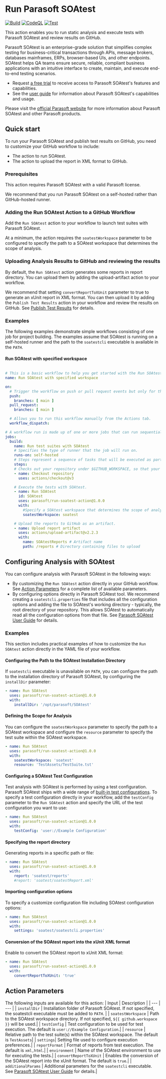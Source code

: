 # Run Parasoft SOAtest

[![Build](https://github.com/jchen-parasoft/run-soatest-action-example/actions/workflows/build.yml/badge.svg)](https://github.com/jchen-parasoft/run-soatest-action-example/actions/workflows/build.yml)
[![CodeQL](https://github.com/jchen-parasoft/run-soatest-action-example/actions/workflows/codeql-analysis.yml/badge.svg)](https://github.com/jchen-parasoft/run-soatest-action-example/actions/workflows/codeql-analysis.yml)
[![Test](https://github.com/jchen-parasoft/run-soatest-action-example/actions/workflows/test.yml/badge.svg)](https://github.com/jchen-parasoft/run-soatest-action-example/actions/workflows/test.yml)

This action enables you to run static analysis and execute tests with Parasoft SOAtest and review results on GitHub.

Parasoft SOAtest is an enterprise-grade solution that simplifies complex testing for business-critical transactions through APIs, message brokers, databases mainframes, ERPs, browser-based UIs, and other endpoints. SOAtest helps QA teams ensure secure, reliable, compliant business applications with an intuitive interface to create, maintain, and execute end-to-end testing scenarios.
- Request [a free trial](https://www.parasoft.com/products/parasoft-soatest/soatest-request-a-demo/) to receive access to Parasoft SOAtest's features and capabilities.
- See the [user guide](https://docs.parasoft.com/display/SOA20232) for information about Parasoft SOAtest's capabilities and usage.

Please visit the [official Parasoft website](http://www.parasoft.com) for more information about Parasoft SOAtest and other Parasoft products.

## Quick start

To run your Parasoft SOAtest and publish test results on GitHub, you need to customize your GitHub workflow to include:
- The action to run SOAtest.
- The action to upload the report in XML format to GitHub.

### Prerequisites
This action requires Parasoft SOAtest with a valid Parasoft license.

We recommend that you run Parasoft SOAtest on a self-hosted rather than GitHub-hosted runner.

### Adding the Run SOAtest Action to a GitHub Workflow
Add the `Run SOAtest` action to your workflow to launch test suites with Parasoft SOAtest.

At a minimum, the action requires the `soatestWorkspace` parameter to be configured to specify the path to a SOAtest workspace that determines the scope of analysis.

### Uploading Analysis Results to GitHub and reviewing the results
By default, the `Run SOAtest` action generates some reports in report directory. You can upload them by adding the upload-artifact action to your workflow.

We recommend that setting `convertReportToXUnit` parameter to true to generate an xUnit report in XML format. You can then upload it by adding the `Publish Test Results` action in your workflow and review the results on GitHub. See [Publish Test Results](https://github.com/marketplace/actions/publish-test-results) for details.

### Examples
The following examples demonstrate simple workflows consisting of one job for project building. The examples assume that SOAtest is running on a self-hosted runner and the path to the `soatestcli` executable is available in the `PATH`.

#### Run SOAtest with specified workspace

```yaml

# This is a basic workflow to help you get started with the Run SOAtest action.
name: Run SOAtest with specified workspace

on:
  # Trigger the workflow on push or pull request events but only for the main branch.
  push:
    branches: [ main ]
  pull_request:
    branches: [ main ]

  # Allows you to run this workflow manually from the Actions tab.
  workflow_dispatch:

# A workflow run is made up of one or more jobs that can run sequentially or in parallel.
jobs:
  build:
    name: Run test suites with SOAtest
    # Specifies the type of runner that the job will run on.
    runs-on: self-hosted
    # Steps represent a sequence of tasks that will be executed as part of the job.
    steps:
    # Checks out your repository under $GITHUB_WORKSPACE, so that your job can access it.
    - name: Checkout repository
      uses: actions/checkout@v3

    # Execute the tests with SOAtest.
    - name: Run SOAtest
      id: SOAtest
      uses: parasoft/run-soatest-action@1.0.0
      with:
        #Specify a SOAtest workspace that determines the scope of analysis.
        soatestWorkspace: soatest

    # Upload the reports to GitHub as an artifact.
    - name: Upload report artifact
      uses: actions/upload-artifact@v2.2.3
      with:
        name: SOAtestReports # Artifact name
        path: /reports # Directory containing files to upload
```

## Configuring Analysis with SOAtest
You can configure analysis with Parasoft SOAtest in the following ways:
- By customizing the `Run SOAtest` action directly in your GitHub workflow. See [Action Parameters](#action-parameters) for a complete list of available parameters.
- By configuring options directly in Parasoft SOAtest tool. We recommend creating a `soatestcli.properties` file that includes all the configuration options and adding the file to SOAtest's working directory - typically, the root directory of your repository. This allows SOAtest to automatically read all the configuration options from that file. See [Parasoft SOAtest User Guide](https://docs.parasoft.com/display/SOA20232/Configuring+Settings) for details.

### Examples
This section includes practical examples of how to customize the `Run SOAtest` action directly in the YAML file of your workflow.

#### Configuring the Path to the SOAtest Installation Directory
If `soatestcli` executable is unavailable on `PATH`, you can configure the path to the installation directory of Parasoft SOAtest, by configuring the `installDir` parameter:

```yaml
- name: Run SOAtest
  uses: parasoft/run-soatest-action@1.0.0
  with:
    installDir: '/opt/parasoft/SOAtest'
```

#### Defining the Scope for Analysis
You can configure the `soatestWorkspace` parameter to specify the path to a SOAtest workspace and configure the `resource` parameter to specify the test suite within the SOAtest workspace.

```yaml
- name: Run SOAtest
  uses: parasoft/run-soatest-action@1.0.0
  with:
    soatestWorkspace: 'soatest'
    resource: 'TestAssets/TestSuite.tst'
```

#### Configuring a SOAtest Test Configuration
Test analysis with SOAtest is performed by using a test configuration. Parasoft SOAtest ships with a wide range of [built-in test configurations](https://docs.parasoft.com/display/SOAVIRT20232/Built-in+Test+Configurations).
To specify a test configuration directly in your workflow, add the `testConfig` parameter to the `Run SOAtest` action and specify the URL of the test configuration you want to use:
```yaml
- name: Run SOAtest
  uses: parasoft/run-soatest-action@1.0.0
  with:
    testConfig: 'user://Example Configuration'
```

#### Specifying the report directory
Generating reports in a specific path or file:
```yaml
- name: Run SOAtest
  uses: parasoft/run-soatest-action@1.0.0
  with:
    report: 'soatest/reports'
    #report: 'soatest/soatestReport.xml'
```

#### Importing configuration options
To specify a customize configuration file including SOAtest configuration options:
```yaml
- name: Run SOAtest
  uses: parasoft/run-soatest-action@1.0.0
  with:
    settings: 'soatest/soatestcli.properties'
```

#### Conversion of the SOAtest report into the xUnit XML format
Enable to convert the SOAtest report to xUnit XML format:
```yaml
- name: Run SOAtest
  uses: parasoft/run-soatest-action@1.0.0
  with:
    convertReportToXUnit: 'true'
```

## Action Parameters
The following inputs are available for this action:
| Input | Description |
| --- | --- |
| `installDir` | Installation folder of Parasoft SOAtest. If not specified, the soatestcli executable must be added to `PATH`. |
| `soatestWorkspace` | Path to the SOAtest workspace directory. If not specified, `${{ github.workspace }}` will be used.|
| `testConfig` | Test configuration to be used for test execution. The default is `user://Example Configuration`.|
| `resource` | Relative path to the test suite(s) within the SOAtest workspace. The default is `TestAssets`|
| `settings`| Setting file used to configure execution preferences.|
| `reportFormat` | Format of reports from test execution. The default is `xml,html`.|
| `environment` | Name of the SOAtest environment to use for executing the tests.|
| `convertReportToXUnit` | Enables the conversion of the SOAtest report into the xUnit format. The default is `true`.|
| `additionalParams` | Additional parameters for the `soatestcli` executable. See [Parasoft SOAtest User Guide](https://docs.parasoft.com/display/SOA20232/CLI+Options#CLIOptions-OptionsReferences) for details.|